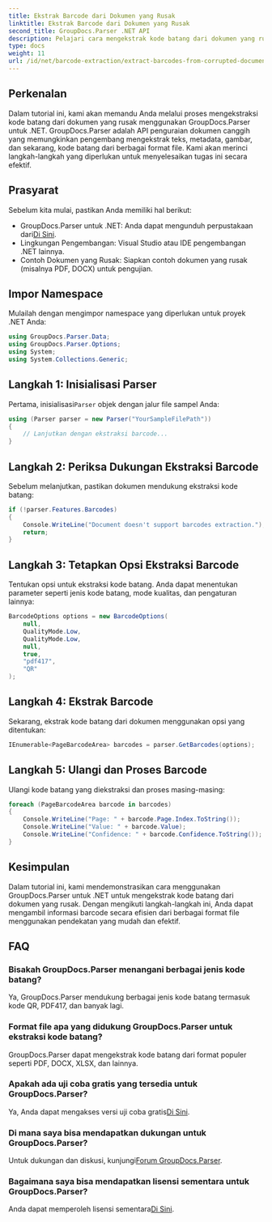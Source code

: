 ```yaml
---
title: Ekstrak Barcode dari Dokumen yang Rusak
linktitle: Ekstrak Barcode dari Dokumen yang Rusak
second_title: GroupDocs.Parser .NET API
description: Pelajari cara mengekstrak kode batang dari dokumen yang rusak menggunakan GroupDocs.Parser untuk .NET. Tutorial komprehensif dengan petunjuk langkah demi langkah.
type: docs
weight: 11
url: /id/net/barcode-extraction/extract-barcodes-from-corrupted-document/
---
```

## Perkenalan
Dalam tutorial ini, kami akan memandu Anda melalui proses mengekstraksi kode batang dari dokumen yang rusak menggunakan GroupDocs.Parser untuk .NET. GroupDocs.Parser adalah API penguraian dokumen canggih yang memungkinkan pengembang mengekstrak teks, metadata, gambar, dan sekarang, kode batang dari berbagai format file. Kami akan merinci langkah-langkah yang diperlukan untuk menyelesaikan tugas ini secara efektif.
## Prasyarat
Sebelum kita mulai, pastikan Anda memiliki hal berikut:
-  GroupDocs.Parser untuk .NET: Anda dapat mengunduh perpustakaan dari[Di Sini](https://releases.groupdocs.com/parser/net/).
- Lingkungan Pengembangan: Visual Studio atau IDE pengembangan .NET lainnya.
- Contoh Dokumen yang Rusak: Siapkan contoh dokumen yang rusak (misalnya PDF, DOCX) untuk pengujian.

## Impor Namespace
Mulailah dengan mengimpor namespace yang diperlukan untuk proyek .NET Anda:
```csharp
using GroupDocs.Parser.Data;
using GroupDocs.Parser.Options;
using System;
using System.Collections.Generic;
```
## Langkah 1: Inisialisasi Parser
 Pertama, inisialisasi`Parser` objek dengan jalur file sampel Anda:
```csharp
using (Parser parser = new Parser("YourSampleFilePath"))
{
    // Lanjutkan dengan ekstraksi barcode...
}
```
## Langkah 2: Periksa Dukungan Ekstraksi Barcode
Sebelum melanjutkan, pastikan dokumen mendukung ekstraksi kode batang:
```csharp
if (!parser.Features.Barcodes)
{
    Console.WriteLine("Document doesn't support barcodes extraction.");
    return;
}
```
## Langkah 3: Tetapkan Opsi Ekstraksi Barcode
Tentukan opsi untuk ekstraksi kode batang. Anda dapat menentukan parameter seperti jenis kode batang, mode kualitas, dan pengaturan lainnya:
```csharp
BarcodeOptions options = new BarcodeOptions(
    null,
    QualityMode.Low,
    QualityMode.Low,
    null,
    true,
    "pdf417",
    "QR"
);
```
## Langkah 4: Ekstrak Barcode
Sekarang, ekstrak kode batang dari dokumen menggunakan opsi yang ditentukan:
```csharp
IEnumerable<PageBarcodeArea> barcodes = parser.GetBarcodes(options);
```
## Langkah 5: Ulangi dan Proses Barcode
Ulangi kode batang yang diekstraksi dan proses masing-masing:
```csharp
foreach (PageBarcodeArea barcode in barcodes)
{
    Console.WriteLine("Page: " + barcode.Page.Index.ToString());
    Console.WriteLine("Value: " + barcode.Value);
    Console.WriteLine("Confidence: " + barcode.Confidence.ToString());
}
```

## Kesimpulan
Dalam tutorial ini, kami mendemonstrasikan cara menggunakan GroupDocs.Parser untuk .NET untuk mengekstrak kode batang dari dokumen yang rusak. Dengan mengikuti langkah-langkah ini, Anda dapat mengambil informasi barcode secara efisien dari berbagai format file menggunakan pendekatan yang mudah dan efektif.

## FAQ
### Bisakah GroupDocs.Parser menangani berbagai jenis kode batang?
Ya, GroupDocs.Parser mendukung berbagai jenis kode batang termasuk kode QR, PDF417, dan banyak lagi.
### Format file apa yang didukung GroupDocs.Parser untuk ekstraksi kode batang?
GroupDocs.Parser dapat mengekstrak kode batang dari format populer seperti PDF, DOCX, XLSX, dan lainnya.
### Apakah ada uji coba gratis yang tersedia untuk GroupDocs.Parser?
 Ya, Anda dapat mengakses versi uji coba gratis[Di Sini](https://releases.groupdocs.com/).
### Di mana saya bisa mendapatkan dukungan untuk GroupDocs.Parser?
 Untuk dukungan dan diskusi, kunjungi[Forum GroupDocs.Parser](https://forum.groupdocs.com/c/parser/17).
### Bagaimana saya bisa mendapatkan lisensi sementara untuk GroupDocs.Parser?
 Anda dapat memperoleh lisensi sementara[Di Sini](https://purchase.groupdocs.com/temporary-license/).